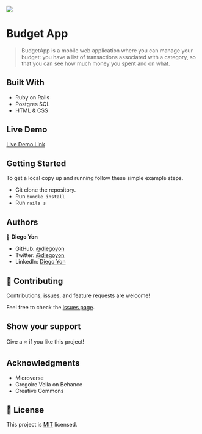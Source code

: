 ![](https://img.shields.io/badge/Microverse-blueviolet)

# Budget App

> BudgetApp is a mobile web application where you can manage your budget: you have a list of transactions associated with a category, so that you can see how much money you spent and on what.

## Built With

- Ruby on Rails
- Postgres SQL
- HTML & CSS

## Live Demo

[Live Demo Link](https://budget-app-md2l.onrender.com/)

## Getting Started

To get a local copy up and running follow these simple example steps.

- Git clone the repository.
- Run `bundle install`
- Run `rails s`

## Authors

👤 **Diego Yon**

- GitHub: [@diegoyon](https://github.com/diegoyon)
- Twitter: [@diegoyon](https://twitter.com/diegoyon)
- LinkedIn: [Diego Yon](https://www.linkedin.com/in/diego-yon/)

## 🤝 Contributing

Contributions, issues, and feature requests are welcome!

Feel free to check the [issues page](../../issues/).

## Show your support

Give a ⭐️ if you like this project!

## Acknowledgments

- Microverse
- Gregoire Vella on Behance
- Creative Commons

## 📝 License

This project is [MIT](./LICENSE) licensed.
